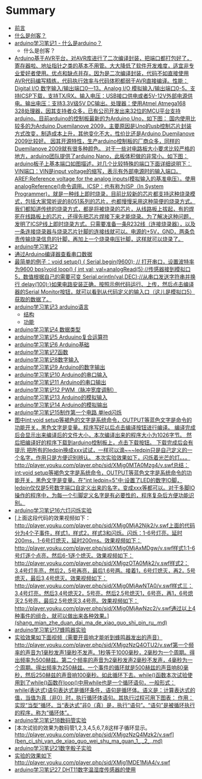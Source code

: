 # Summary

* [前言](README.md)
* [什么是创客？](shi_yao_shi_chuang_ke_ff1f.md)
* [arduino学习笔记1 - 什么是arduino？](arduinoxue_xi_bi_ji_1_-_shi_yao_shi_arduino.md)
   * 什么是创客？
* [Arduino基于AVR平台，对AVR库进行了二次编译封装，把端口都打包好了，寄存器啦、地址指针之类的基本不用管。大大降低了软件开发难度，适宜非专业爱好者使用。优点和缺点并存，因为是二次编译封装，代码不如直接使用AVR代码编写精练，代码执行效率与代码体积都弱于AVR直接编译。性能：Digital I/O 数字输入/输出端口0—13。Analog I/O 模拟输入/输出端口0-5。支持ICSP下载，支持TX/RX。输入电压：USB接口供电或者5V-12V外部电源供电。输出电压：支持3.3V级5V DC输出。处理器：使用Atmel Atmega168 328处理器，因其支持者众多，已有公司开发出来32位的MCU平台支持arduino。目前arduino的控制板最新的为Arduino Uno，如下图： 国内使用比较多的为Arduino Duemilanove 2009，主要原因是Uno的usb控制芯片封装方式改变，制造成本上升，其他变化不大，性价比还是Arduino Duemilanove 2009比较好。 因其开源特性，生产arduino控制板的厂商众多，同样的Duemilanove 2009就有很多种颜色。 对于一些对电路板大小要求比较严格的地方，arduino团队提供了arduino Nano，此板体积做的非常小。如下图：  arduino板子上基本端口如图描述，对几个比较特殊的端口下面详细说明下：VIN端口：VIN是input voltage的缩写，表示有外部电源时的输入端口。AREF:Reference voltage for the analog inputs(模拟输入的基准电压）。使用analogReference()命令调用。ICSP：也有称为ISP（In System Programmer)，就是一种线上即时烧录，目前比较新的芯片都支持这种烧录模式，包括大家常听说的8051系列的芯片，也都慢慢采用这种简便的烧录方式。我们都知道传统的烧录方式，都是将被烧录的芯片，从线路板上拔起，有的焊死在线路板上的芯片，还得先把芯片焊接下来才能烧录。为了解决这种问题，发明了ICSP线上即时烧录方式。只需要准备一条R232线（连接烧录器），以及一条连接烧录器与烧录芯片针脚的连接线就可以。电源的+5V，GND，两条负责传输烧录信息的针脚，再加上一个烧录电压针脚，这样就可以烧录了。](arduinoji_yu_avr_ping_tai_ff0c_dui_avr_ku_jin_xing.md)
* [arduino学习笔记2](arduinoxue_xi_bi_ji_2.md)
* [通过Arduino编译器查看串口数据](tong_guo_arduino_bian_yi_qi_cha_kan_chuan_kou_shu_.md)
* [最简单的例子：void setup() {   Serial.begin(9600); // 打开串口，设置波特率为9600 bps}void loop() {      int val;      val=analogRead(5);//传感器接到模拟口5，数值根据自己的需要可变      Serial.println(val,DEC);//从串口发送字符串并换行               delay(100);}如果电路安装正确，按照示例代码运行、上传，然后点击编译器的Serial Monitor按钮，就可以看到从代码定义的输入口（这儿是模拟口5）获取的数据了。](zui_jian_dan_de_li_zi_ff1a_void_setup__{_serial__b.md)
* [arduino学习笔记3 arduino语言](arduinoxue_xi_bi_ji_3_arduino_yu_yan/README.md)
   * [结构](arduinoxue_xi_bi_ji_3_arduino_yu_yan/jie_gou.md)
   * [功能](arduinoxue_xi_bi_ji_3_arduino_yu_yan/gong_neng.md)
* [arduino学习笔记4  数据类型](arduinoxue_xi_bi_ji_4_shu_ju_lei_xing.md)
* [arduino学习笔记5 Arduuino复合运算符](arduinoxue_xi_bi_ji5_arduuino_fu_he_yun_suan_fu.md)
* [arduino学习笔记6 Arduino基础](arduinoxue_xi_bi_ji_6_arduino_ji_chu.md)
* [arduino学习笔记7函数](arduinoxue_xi_bi_ji_7_han_shu.md)
* [arduino学习笔记8数字输入](arduinoxue_xi_bi_ji_8_shu_zi_shu_ru.md)
* [arduino学习笔记9 Arduino的数字输出](arduinoxue_xi_bi_ji_9_arduino_de_shu_zi_shu_chu.md)
* [arduino学习笔记10 Arduino的串口输入](arduinoxue_xi_bi_ji10_arduino_de_chuan_kou_shu_ru.md)
* [arduino学习笔记11 Arduino的串口输出](arduinoxue_xi_bi_ji11_arduino_de_chuan_kou_shu_chu.md)
* [arduino学习笔记12 PWM（脉冲宽度调制）](arduinoxue_xi_bi_ji_12_pwm_ff08_mai_chong_kuan_du_.md)
* [arduino学习笔记13 Arduino的模拟输入](arduinoxue_xi_bi_ji13_arduino_de_mo_ni_shu_ru.md)
* [arduino学习笔记14 Arduino的模拟输出](arduinoxue_xi_bi_ji14_arduino_de_mo_ni_shu_chu.md)
* [arduino学习笔记15制作第一个电路 单led闪烁](arduinoxue_xi_bi_ji_15_zhi_zuo_di_yi_ge_dian_lu_da.md)
* [图中int;void setup等褐色的文字是系统命令，OUTPUT等蓝色文字是命令的功能开关，黑色文字是变量。程序写好以后点击编译按钮进行编译。 编译完成后会显示出来编译后的文件大小，本次编译出来的程序大小为1026字节。 然后把编译好的程序下载到arduino控制板上，点击下载按钮。 下载完成后会有提示 把所有的ledpin换成xxx试试，一样可以滴~~~ledpin只是自己定义的一个名字，作用只是方便识别辨认。 本次实验效果如下，闪烁着光芒的灯。。。http://player.youku.com/player.php/sid/XMjg0MTA0Mzg4/v.swf总结：int;void setup等褐色文字是系统命令，OUTPUT等蓝色文字是系统命令的功能开关，黑色文字是变量。在"int ledpin=5"中;设置了LED的数字IO脚，ledpin仅仅是5号数字端口自定义出来的名字，变成xxx等都可以。对于多脚IO操作的程序中，为每一个引脚定义名字是有必要性的，程序复杂后方便功能识别。](tu_zhong_int__void_setup_deng_he_se_de_wen_zi_shi_.md)
* [arduino学习笔记16六灯闪烁实验](arduinoxue_xi_bi_ji_16_liu_deng_shan_shuo_shi_yan.md)
* [上面这段代码的效果视频如下：http://player.youku.com/player.php/sid/XMjg0MjA2Njk2/v.swf上面的代码分为4个子事件，样式1，样式2，样式3和闪烁。闪烁：1-6号灯亮，延时200ms，1-6号灯熄灭，延时200ms。效果视频如下：http://player.youku.com/player.php/sid/XMjg0MjAxMDgw/v.swf样式1:1-6号灯逐个点亮，然后6-1逐个熄灭。效果视频如下：http://player.youku.com/player.php/sid/XMjgzOTA0Mjk2/v.swf样式2：3,4号灯先亮，然后2，5号再亮，最后1,6号两。接着1，6号灯熄灭，再2，5号熄灭，最后3,4号熄灭。效果视频如下：http://player.youku.com/player.php/sid/XMjg0MjAwNTA0/v.swf样式三：3,4号灯亮，然后3,4号熄灭2，5号亮，然后2,5号熄灭1，6号亮，再1，6号熄灭2,5号亮，最后2,5号熄灭3,4号亮。效果视频如下：http://player.youku.com/player.php/sid/XMjg0MjAwNzc2/v.swf通过以上4种事件的组合，就可以做出来各种效果。](shang_mian_zhe_duan_dai_ma_de_xiao_guo_shi_pin_ru_.md)
* [arduino学习笔记17蜂鸣器实验](arduinoxue_xi_bi_ji_17_feng_ming_qi_shi_yan.md)
* [实验效果如下面视频（需要开音响才能听到蜂鸣器发出的声音）http://player.youku.com/player.php/sid/XMjgzNzQ4OTU2/v.swf第一个频率的声音为1毫秒发声1毫秒不发声。1秒等于1000毫秒，2毫秒为一个周期。得出频率为500赫兹。第二个频率的声音为2毫秒发声2毫秒不发声，4毫秒为一个周期。得出频率为250赫兹。一个事件的循环就是500赫兹的声音响80毫秒，然后250赫兹的声音响100毫秒。如此循环下去。while()函数本次试验使用到了while()函数在loop()中用while也是一个循环语句，一般形式：while(表达式)语句表达式是循环条件，语句是循环体。语义是：计算表达式的值，当值为真（非0）时，执行循环体语句。其执行过程可用下图表： 作用：实现“当型”循环。当“表达式”非0（真）是，执行“语句”。“语句”是被循环执行的程序，称为“循环体”。](shi_yan_xiao_guo_ru_xia_mian_shi_pin_ff08_xu_yao_k.md)
* [arduino学习笔记18数码管实验](arduinoxue_xi_bi_ji_18_shu_ma_guan_shi_yan.md)
* [本次试验的效果为数码管1,2,3,4,5,6,7,8这样子循环显示。http://player.youku.com/player.php/sid/XMjgzNzQ4Mzk2/v.swf](ben_ci_shi_yan_de_xiao_guo_wei_shu_ma_guan_1_,_2_,.md)
* [arduino学习笔记21数字骰子实验](arduinoxue_xi_bi_ji_21_shu_zi_tou_zi_shi_yan.md)
* [实验的效果如下http://player.youku.com/player.php/sid/XMjg1MDE1MjA4/v.swf](shi_yan_de_xiao_guo_ru_xia_http__player__youku__co.md)
* [arduino学习笔记27 DHT11数字温湿度传感器的使用](arduinoxue_xi_bi_ji_27_dht11_shu_zi_wen_shi_du_chu.md)

